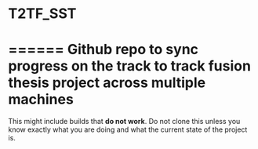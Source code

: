 # T2TF_SST
======
Github repo to sync progress on the track to track fusion thesis project across multiple machines
======
This might include builds that **do not work**.
Do not clone this unless you know exactly what you are doing and what the current state of the project is.
